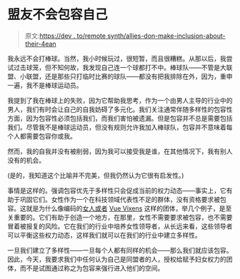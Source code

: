 # 盟友不会包容自己

> 原文:[https://dev . to/remote synth/allies-don-make-inclusion-about-their-4ean](https://dev.to/remotesynth/allies-dont-make-inclusion-about-themselves-4ean)

我永远不会打棒球。当然，我小时候玩过，很短暂，而且很糟糕。从那以后，我尝试过击球笼，但不知何故，我发现自己连一个球都打不中。棒球队——不管是大联盟、小联盟，还是那些只打临时比赛的球队——都没有把我排除在外，因为，重申一遍，我不是棒球运动员。

我提到了我在棒球上的失败，因为它帮助我思考，作为一个由男人主导的行业中的男人，我们有时会让自己的自我妨碍了多元化。我们关注通常伴随多样性的包容性方面，因为包容性必须包括我们，而我们害怕被遗漏。但是包容并不总是需要包括我们。尽管我不是棒球运动员，但没有规则允许我加入棒球队，包容并不意味着每个人都需要包容你或我。

然而，我的自我并没有被削弱，因为我可以接受我是谁，在其他情况下，我有别人没有的机会。

(是的，我知道这个比喻并不完美，但我仍然认为它很有启发性。)

事情是这样的。强调包容优先于多样性只会促成当前的权力动态——事实上，它有助于巩固它们。女性作为一个在科技领域代表性不足的群体，没有资格要求被包容。这就是为什么像编码的[女人或者](https://www.womenwhocode.com/) [Vue Vixens](https://vuevixens.org/) 这样的团体，举几个例子，是至关重要的。它们有助于创造一个地方，在那里，女性不需要要求被包容，也不需要冒着被报复的风险。它在我们的行业中培养女性领导者，从长远来看，这些领导者可以平衡这些权力动态，这样我们就可以在我们的行业中建立多样性。

一旦我们建立了多样性——一旦每个人都有同样的机会——那么我们就应该包容。因此，今天，我要求我们中任何认为自己是同盟者的人，授权给赋予妇女权力的团体，而不是试图通过称之为包容来强行进入他们的空间。